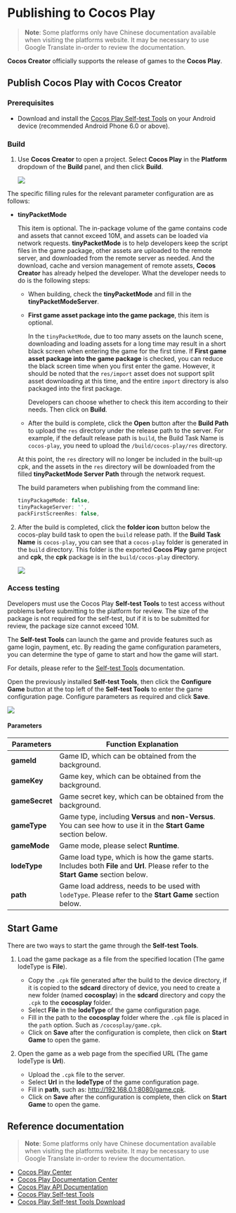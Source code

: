 # Publishing to Cocos Play

> **Note**: Some platforms only have Chinese documentation available when visiting the platforms website. It may be necessary to use Google Translate in-order to review the documentation.

**Cocos Creator** officially supports the release of games to the **Cocos Play**.

## Publish Cocos Play with Cocos Creator

### Prerequisites

- Download and install the [Cocos Play Self-test Tools](https://gamebox.gitbook.io/project/you-xi-jie-ru-wen-dang/zi-yuan-xia-zai/zi-ce-gong-ju) on your Android device (recommended Android Phone 6.0 or above).

### Build

1. Use **Cocos Creator** to open a project. Select **Cocos Play** in the **Platform** dropdown of the **Build** panel, and then click **Build**.

    ![](publish-cocos-play/build.png)

The specific filling rules for the relevant parameter configuration are as follows:

  - **tinyPacketMode**

    This item is optional. The in-package volume of the game contains code and assets that cannot exceed 10M, and assets can be loaded via network requests. **tinyPacketMode** is to help developers keep the script files in the game package, other assets are uploaded to the remote server, and downloaded from the remote server as needed. And the download, cache and version management of remote assets, **Cocos Creator** has already helped the developer. What the developer needs to do is the following steps:

    - When building, check the **tinyPacketMode** and fill in the **tinyPacketModeServer**.

    - **First game asset package into the game package**, this item is optional.

      In the `tinyPacketMode`, due to too many assets on the launch scene, downloading and loading assets for a long time may result in a short black screen when entering the game for the first time. If **First game asset package into the game package** is checked, you can reduce the black screen time when you first enter the game. However, it should be noted that the `res/import` asset does not support split asset downloading at this time, and the entire `import` directory is also packaged into the first package.

      Developers can choose whether to check this item according to their needs. Then click on **Build**.

    - After the build is complete, click the **Open** button after the **Build Path** to upload the `res` directory under the release path to the server. For example, if the default release path is `build`, the Build Task Name is `cocos-play`, you need to upload the `/build/cocos-play/res` directory.

    At this point, the `res` directory will no longer be included in the built-up cpk, and the assets in the `res` directory will be downloaded from the filled **tinyPacketMode Server Path** through the network request.

    The build parameters when publishing from the command line:

    ```js
    tinyPackageMode: false,
    tinyPackageServer: '',
    packFirstScreenRes: false,
    ```

2. After the build is completed, click the **folder icon** button below the cocos-play build task to open the `build` release path. If the **Build Task Name** is `cocos-play`, you can see that a `cocos-play` folder is generated in the `build` directory. This folder is the exported **Cocos Play** game project and **cpk**, the **cpk** package is in the `build/cocos-play` directory.

    ![](publish-cocos-play/package.png)

### Access testing

Developers must use the Cocos Play **Self-test Tools** to test access without problems before submitting to the platform for review. The size of the package is not required for the self-test, but if it is to be submitted for review, the package size cannot exceed 10M.

The **Self-test Tools** can launch the game and provide features such as game login, payment, etc. By reading the game configuration parameters, you can determine the type of game to start and how the game will start. 

For details, please refer to the [Self-test Tools](https://gamebox.gitbook.io/project/you-xi-jie-ru-wen-dang/ji-shu-dui-jie/zi-ce-gong-ju) documentation.

Open the previously installed **Self-test Tools**, then click the **Configure Game** button at the top left of the **Self-test Tools** to enter the game configuration page. Configure parameters as required and click **Save**.

![](publish-cocos-play/configuration.png)

#### Parameters

| Parameters      | Function Explanation  |
| --------------  |  -----------          |
| **gameId**          | Game ID, which can be obtained from the background. |
| **gameKey**         | Game key, which can be obtained from the background. |
| **gameSecret**      | Game secret key, which can be obtained from the background. |
| **gameType**        | Game type, including **Versus** and **non-Versus**. You can see how to use it in the **Start Game** section below. |
| **gameMode**        | Game mode, please select **Runtime**.    |
| **lodeType**        | Game load type, which is how the game starts. Includes both **File** and **Url**. Please refer to the **Start Game** section below. |
| **path**            | Game load address, needs to be used with `lodeType`. Please refer to the **Start Game** section below.   |

## Start Game

There are two ways to start the game through the **Self-test Tools**.

1. Load the game package as a file from the specified location (The game lodeType is **File**).

    - Copy the `.cpk` file generated after the build to the device directory, if it is copied to the **sdcard** directory of device, you need to create a new folder (named **cocosplay**) in the **sdcard** directory and copy the `.cpk` to the **cocosplay** folder.
    - Select **File** in the **lodeType** of the game configuration page.
    - Fill in the path to the **cocosplay** folder where the `.cpk` file is placed in the `path` option. Such as `/cocosplay/game.cpk`.
    - Click on **Save** after the configuration is complete, then click on **Start Game** to open the game.

2. Open the game as a web page from the specified URL (The game lodeType is **Url**).

    - Upload the `.cpk` file to the server.
    - Select **Url** in the **lodeType** of the game configuration page.
    - Fill in **path**, such as: <http://192.168.0.1:8080/game.cpk>.
    - Click on **Save** after the configuration is complete, then click on **Start Game** to open the game.

## Reference documentation

> **Note**: Some platforms only have Chinese documentation available when visiting the platforms website. It may be necessary to use Google Translate in-order to review the documentation.

- [Cocos Play Center](https://gamebox.cocos.com/)
- [Cocos Play Documentation Center](https://gamebox.gitbook.io/project/)
- [Cocos Play API Documentation](https://gamebox.gitbook.io/project/you-xi-jie-ru-wen-dang/ji-shu-dui-jie/ji-chu-neng-li)
- [Cocos Play Self-test Tools](https://gamebox.gitbook.io/project/you-xi-jie-ru-wen-dang/ji-shu-dui-jie/zi-ce-gong-ju)
- [Cocos Play Self-test Tools Download](https://gamebox.gitbook.io/project/you-xi-jie-ru-wen-dang/zi-yuan-xia-zai/zi-ce-gong-ju)
